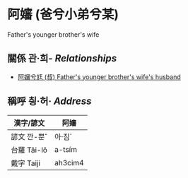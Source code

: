 # 阿嬸 (爸兮小弟兮某)
Father's younger brother's wife

## 關係 관·희- _Relationships_

- [阿嬸兮尪 (叔) Father's younger brother's wife's husband](member11.md)



## 稱呼 칑·허· _Address_

漢字/諺文 | 阿嬸
--- | ---
諺文 깐-뿐ˆ | 아·짐ˊ
台羅 Tâi-lô | a-tsím
戴字 Taiji | ah3cim4


